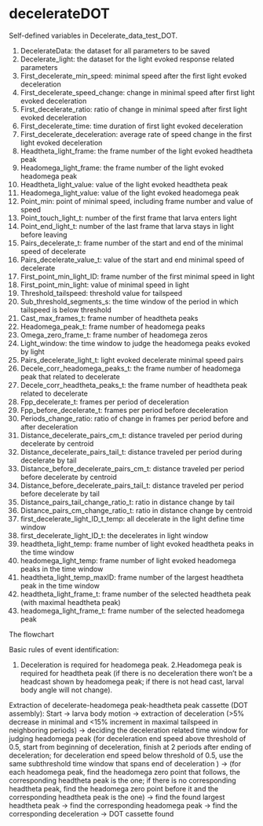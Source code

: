 # decelerateDOT
Self-defined variables in Decelerate_data_test_DOT.

1.	DecelerateData:  the dataset for all parameters to be saved
2.	Decelerate_light:  the dataset for the light evoked response related parameters
3.	First_decelerate_min_speed: minimal speed after the first light evoked deceleration
4.	First_decelerate_speed_change: change in minimal speed after first light evoked deceleration
5.	First_decelerate_ratio: ratio of change in minimal speed after first light evoked deceleration
6.	First_decelerate_time: time duration of first light evoked deceleration
7.	First_decelerate_deceleration: average rate of speed change in the first light evoked deceleration
8.	Headtheta_light_frame: the frame number of the light evoked headtheta peak
9.	Headomega_light_frame: the frame number of the light evoked headomega peak
10.	Headtheta_light_value: value of the light evoked headtheta peak
11.	Headomega_light_value: value of the light evoked headomega peak
12.	Point_min: point of minimal speed, including frame number and value of speed
13.	Point_touch_light_t: number of the first frame that larva enters light
14.	Point_end_light_t: number of the last frame that larva stays in light before leaving
15.	Pairs_decelerate_t: frame number of the start and end of the minimal speed of decelerate
16.	Pairs_decelerate_value_t: value of the start and end minimal speed of decelerate 
17.	First_point_min_light_ID: frame number of the first minimal speed in light
18.	First_point_min_light: value of minimal speed in light
19.	Threshold_tailspeed: threshold value for tailspeed
20.	Sub_threshold_segments_s: the time window of the period in which tailspeed is below threshold
21.	Cast_max_frames_t: frame number of headtheta peaks
22.	Headomega_peak_t: frame number of headomega peaks
23.	Omega_zero_frame_t: frame number of headomega zeros
24.	Light_window: the time window to judge the headomega peaks evoked by light
25.	Pairs_decelerate_light_t: light evoked decelerate minimal speed pairs
26.	Decele_corr_headomega_peaks_t: the frame number of headomega peak that related to decelerate
27.	Decele_corr_headtheta_peaks_t: the frame number of headtheta peak related to decelerate
28.	Fpp_decelerate_t: frames per period of deceleration
29.	Fpp_before_decelerate_t: frames per period before deceleration
30.	Periods_change_ratio: ratio of change in frames per period before and after deceleration
31.	Distance_decelerate_pairs_cm_t: distance traveled per period during decelerate by centroid
32.	Distance_decelerate_pairs_tail_t: distance traveled per period during decelerate by tail
33.	Distance_before_decelerate_pairs_cm_t: distance traveled per period before decelerate by centroid
34.	Distance_before_decelerate_pairs_tail_t: distance traveled per period before decelerate by tail
35.	Distance_pairs_tail_change_ratio_t: ratio in distance change by tail
36.	Distance_pairs_cm_change_ratio_t: ratio in distance change by centroid
37.	first_decelerate_light_ID_t_temp: all decelerate in the light define time window
38.	first_decelerate_light_ID_t: the decelerates in light window
39.	headtheta_light_temp: frame number of light evoked headtheta peaks in the time window 
40.	headomega_light_temp: frame number of light evoked headomega peaks in the time window
41.	headtheta_light_temp_maxID: frame number of the largest headtheta peak in the time window
42.	headtheta_light_frame_t: frame number of the selected headtheta peak (with maximal headtheta peak)
43.	headomega_light_frame_t: frame number of the selected headomega peak


The flowchart

Basic rules of event identification: 
1. Deceleration is required for headomega peak. 2.Headomega peak is required for headtheta peak (if there is no deceleration there won’t be a headcast shown by headomega peak; if there is not head cast, larval body angle will not change).

Extraction of decelerate-headomega peak-headtheta peak cassette (DOT assembly):
Start → larva body motion → extraction of deceleration (>5% decrease in minimal and <15% increment in maximal tailspeed in neighboring periods) → deciding the deceleration related time window for judging headomega peak (for deceleration end speed above threshold of 0.5, start from beginning of deceleration, finish at 2 periods after ending of deceleration; for deceleration end speed below threshold of 0.5, use the same subthreshold time window that spans end of deceleration ) → (for each headomega peak, find the headomega zero point that follows, the corresponding headtheta peak is the one; if there is no corresponding headtheta peak, find the headomega zero point before it and the corresponding headtheta peak is the one) → find the found largest headtheta peak → find the corresponding headomega peak → find the corresponding deceleration  → DOT cassette found






